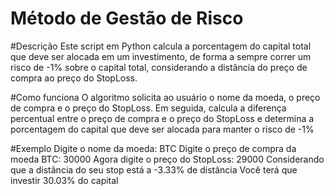 # Método de Gestão de Risco

#Descrição
Este script em Python calcula a porcentagem do capital total que deve ser alocada em um investimento, de forma a sempre correr um risco de -1% sobre o capital total, considerando a distância do preço de compra ao preço do StopLoss.

#Como funciona
O algoritmo solicita ao usuário o nome da moeda, o preço de compra e o preço do StopLoss. Em seguida, calcula a diferença percentual entre o preço de compra e o preço do StopLoss e determina a porcentagem do capital que deve ser alocada para manter o risco de -1%

#Exemplo
Digite o nome da moeda: BTC
Digite o preço de compra da moeda BTC: 30000
Agora digite o preço do StopLoss: 29000
Considerando que a distância do seu stop está a -3.33% de distância
Você terá que investir 30.03% do capital
